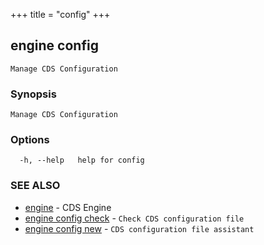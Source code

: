 +++
title = "config"
+++
## engine config

`Manage CDS Configuration`

### Synopsis

`Manage CDS Configuration`

### Options

```
  -h, --help   help for config
```

### SEE ALSO

* [engine](/manual/components/engine/engine/)	 - CDS Engine
* [engine config check](/manual/components/engine/config/check/)	 - `Check CDS configuration file`
* [engine config new](/manual/components/engine/config/new/)	 - `CDS configuration file assistant`


